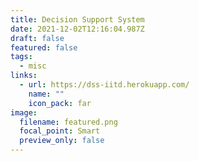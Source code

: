 ```yaml
---
title: Decision Support System
date: 2021-12-02T12:16:04.987Z
draft: false
featured: false
tags:
  - misc
links:
  - url: https://dss-iitd.herokuapp.com/
    name: ""
    icon_pack: far
image:
  filename: featured.png
  focal_point: Smart
  preview_only: false
---
```


